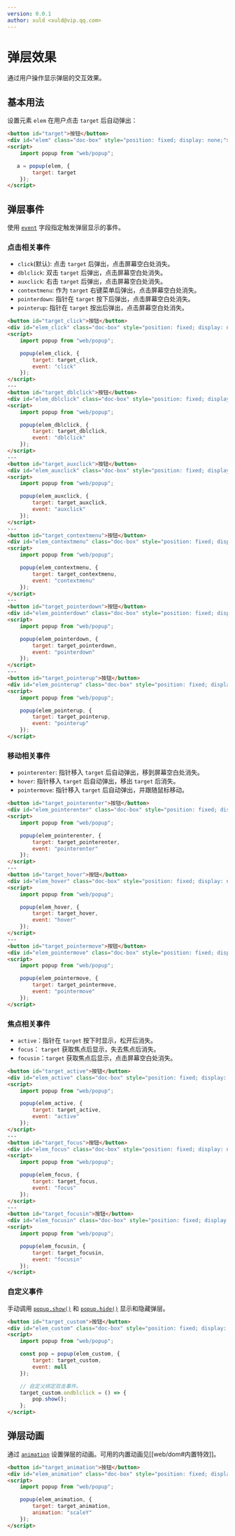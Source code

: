 ```yaml
---
version: 0.0.1
author: xuld <xuld@vip.qq.com>
---
```

# 弹层效果
通过用户操作显示弹层的交互效果。

## 基本用法
设置元素 `elem` 在用户点击 `target` 后自动弹出：
```html demo {6-8} doc
<button id="target">按钮</button>
<div id="elem" class="doc-box" style="position: fixed; display: none;"></div>
<script>
    import popup from "web/popup";

   a = popup(elem, {
        target: target
    });
</script>
```

## 弹层事件
使用 [`event`](#api/Popup/event) 字段指定触发弹层显示的事件。

### 点击相关事件
- `click`(默认): 点击 `target` 后弹出，点击屏幕空白处消失。
- `dblclick`: 双击 `target` 后弹出，点击屏幕空白处消失。
- `auxclick`: 右击 `target` 后弹出，点击屏幕空白处消失。
- `contextmenu`: 作为 `target` 右键菜单后弹出，点击屏幕空白处消失。
- `pointerdown`: 指针在 `target` 按下后弹出，点击屏幕空白处消失。
- `pointerup`: 指针在 `target` 按出后弹出，点击屏幕空白处消失。
```html demo {8,18,28,38,48,58} doc
<button id="target_click">按钮</button>
<div id="elem_click" class="doc-box" style="position: fixed; display: none;"></div>
<script>
    import popup from "web/popup";

    popup(elem_click, {
        target: target_click,
        event: "click"
    });
</script>
---
<button id="target_dblclick">按钮</button>
<div id="elem_dblclick" class="doc-box" style="position: fixed; display: none;"></div>
<script>
    import popup from "web/popup";

    popup(elem_dblclick, {
        target: target_dblclick,
        event: "dblclick"
    });
</script>
---
<button id="target_auxclick">按钮</button>
<div id="elem_auxclick" class="doc-box" style="position: fixed; display: none;"></div>
<script>
    import popup from "web/popup";

    popup(elem_auxclick, {
        target: target_auxclick,
        event: "auxclick"
    });
</script>
---
<button id="target_contextmenu">按钮</button>
<div id="elem_contextmenu" class="doc-box" style="position: fixed; display: none;"></div>
<script>
    import popup from "web/popup";

    popup(elem_contextmenu, {
        target: target_contextmenu,
        event: "contextmenu"
    });
</script>
---
<button id="target_pointerdown">按钮</button>
<div id="elem_pointerdown" class="doc-box" style="position: fixed; display: none;"></div>
<script>
    import popup from "web/popup";

    popup(elem_pointerdown, {
        target: target_pointerdown,
        event: "pointerdown"
    });
</script>
---
<button id="target_pointerup">按钮</button>
<div id="elem_pointerup" class="doc-box" style="position: fixed; display: none;"></div>
<script>
    import popup from "web/popup";

    popup(elem_pointerup, {
        target: target_pointerup,
        event: "pointerup"
    });
</script>
```

### 移动相关事件
- `pointerenter`: 指针移入 `target`  后自动弹出，移到屏幕空白处消失。
- `hover`: 指针移入 `target` 后自动弹出，移出 `target` 后消失。
- `pointermove`: 指针移入 `target`  后自动弹出，并跟随鼠标移动。
```html demo {8,18,28} doc
<button id="target_pointerenter">按钮</button>
<div id="elem_pointerenter" class="doc-box" style="position: fixed; display: none;"></div>
<script>
    import popup from "web/popup";

    popup(elem_pointerenter, {
        target: target_pointerenter,
        event: "pointerenter"
    });
</script>
---
<button id="target_hover">按钮</button>
<div id="elem_hover" class="doc-box" style="position: fixed; display: none;"></div>
<script>
    import popup from "web/popup";

    popup(elem_hover, {
        target: target_hover,
        event: "hover"
    });
</script>
---
<button id="target_pointermove">按钮</button>
<div id="elem_pointermove" class="doc-box" style="position: fixed; display: none;"></div>
<script>
    import popup from "web/popup";

    popup(elem_pointermove, {
        target: target_pointermove,
        event: "pointermove"
    });
</script>
```

### 焦点相关事件
- `active`：指针在 `target` 按下时显示，松开后消失。
- `focus`： `target` 获取焦点后显示，失去焦点后消失。
- `focusin`：`target` 获取焦点后显示，点击屏幕空白处消失。
```html demo doc
<button id="target_active">按钮</button>
<div id="elem_active" class="doc-box" style="position: fixed; display: none;"></div>
<script>
    import popup from "web/popup";

    popup(elem_active, {
        target: target_active,
        event: "active"
    });
</script>
---
<button id="target_focus">按钮</button>
<div id="elem_focus" class="doc-box" style="position: fixed; display: none;"></div>
<script>
    import popup from "web/popup";

    popup(elem_focus, {
        target: target_focus,
        event: "focus"
    });
</script>
---
<button id="target_focusin">按钮</button>
<div id="elem_focusin" class="doc-box" style="position: fixed; display: none;"></div>
<script>
    import popup from "web/popup";

    popup(elem_focusin, {
        target: target_focusin,
        event: "focusin"
    });
</script>
```

### 自定义事件
手动调用 [`popup.show()`](#api/Popup/show) 和 [`popup.hide()`](#api/Popup/hide) 显示和隐藏弹层。

```html demo {8,11-14} doc
<button id="target_custom">按钮</button>
<div id="elem_custom" class="doc-box" style="position: fixed; display: none;"></div>
<script>
    import popup from "web/popup";

    const pop = popup(elem_custom, {
        target: target_custom,
        event: null
    });

    // 自定义绑定双击事件。
    target_custom.ondblclick = () => {
        pop.show();
    };
</script>
```

## 弹层动画
通过 [`animation`](#api/Popup/animation) 设置弹层的动画。可用的内置动画见[[web/dom#内置特效]]。
```html demo {8} doc
<button id="target_animation">按钮</button>
<div id="elem_animation" class="doc-box" style="position: fixed; display: none;"></div>
<script>
    import popup from "web/popup";

    popup(elem_animation, {
        target: target_animation,
        animation: "scaleY"
    });
</script>
```

